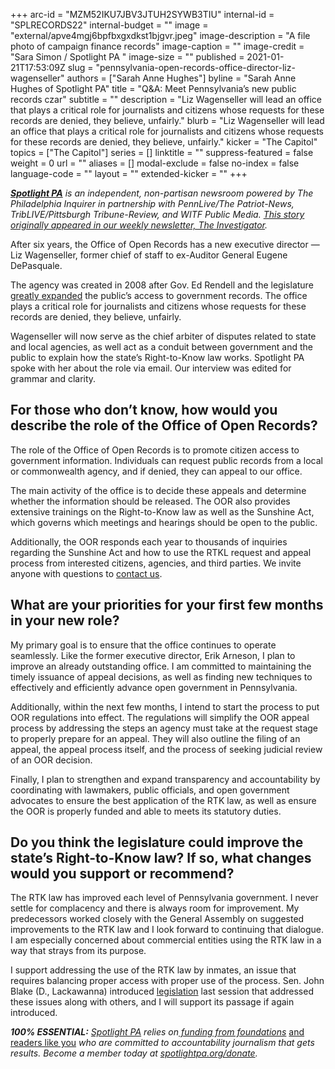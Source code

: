 +++
arc-id = "MZM52IKU7JBV3JTUH2SYWB3TIU"
internal-id = "SPLRECORDS22"
internal-budget = ""
image = "external/apve4mgj6bpfbxgxdkst1bjgvr.jpeg"
image-description = "A file photo of campaign finance records"
image-caption = ""
image-credit = "Sara Simon / Spotlight PA "
image-size = ""
published = 2021-01-21T17:53:09Z
slug = "pennsylvania-open-records-office-director-liz-wagenseller"
authors = ["Sarah Anne Hughes"]
byline = "Sarah Anne Hughes of Spotlight PA"
title = "Q&A: Meet Pennsylvania’s new public records czar"
subtitle = ""
description = "Liz Wagenseller will lead an office that plays a critical role for journalists and citizens whose requests for these records are denied, they believe, unfairly."
blurb = "Liz Wagenseller will lead an office that plays a critical role for journalists and citizens whose requests for these records are denied, they believe, unfairly."
kicker = "The Capitol"
topics = ["The Capitol"]
series = []
linktitle = ""
suppress-featured = false
weight = 0
url = ""
aliases = []
modal-exclude = false
no-index = false
language-code = ""
layout = ""
extended-kicker = ""
+++

<a href="https://www.spotlightpa.org/"><i><b>Spotlight PA</b></i></a><i> is an independent, non-partisan newsroom powered by The Philadelphia Inquirer in partnership with PennLive/The Patriot-News, TribLIVE/Pittsburgh Tribune-Review, and WITF Public Media. </i><a href="https://www.spotlightpa.org/newsletters" target=_blank><i>This story originally appeared in our weekly newsletter, The Investigator</i></a><i>.</i>

After six years, the Office of Open Records has a new executive director — Liz Wagenseller, former chief of staff to ex-Auditor General Eugene DePasquale.

The agency was created in 2008 after Gov. Ed Rendell and the legislature <a href="https://web.archive.org/20210122101552/https://www.govtech.com/security/Director-Appointed-to-Pennsylvania-Office-of-Open_Records.html" target=_blank>greatly expanded</a> the public’s access to government records. The office plays a critical role for journalists and citizens whose requests for these records are denied, they believe, unfairly.

Wagenseller will now serve as the chief arbiter of disputes related to state and local agencies, as well act as a conduit between government and the public to explain how the state’s Right-to-Know law works. Spotlight PA spoke with her about the role via email. Our interview was edited for grammar and clarity.

## For those who don’t know, how would you describe the role of the Office of Open Records?

The role of the Office of Open Records is to promote citizen access to government information. Individuals can request public records from a local or commonwealth agency, and if denied, they can appeal to our office.

The main activity of the office is to decide these appeals and determine whether the information should be released. The OOR also provides extensive trainings on the Right-to-Know law as well as the Sunshine Act, which governs which meetings and hearings should be open to the public.

Additionally, the OOR responds each year to thousands of inquiries regarding the Sunshine Act and how to use the RTKL request and appeal process from interested citizens, agencies, and third parties. We invite anyone with questions to <a href="https://web.archive.org/20210121181526/https://www.openrecords.pa.gov/" target=_blank>contact us</a>.

<script src="https://www.spotlightpa.org/embed.js" async></script><div data-spl-embed-version="1" data-spl-src="https://www.spotlightpa.org/embeds/donate/?teaser_text=Spotlight%20PA%20provides%20essential%2C%20public-service%20journalism%20thanks%20to%20readers%20like%20you.%20Help%20us%20continue%20that%20work."></div>


## What are your priorities for your first few months in your new role?

My primary goal is to ensure that the office continues to operate seamlessly. Like the former executive director, Erik Arneson, I plan to improve an already outstanding office. I am committed to maintaining the timely issuance of appeal decisions, as well as finding new techniques to effectively and efficiently advance open government in Pennsylvania.

Additionally, within the next few months, I intend to start the process to put OOR regulations into effect. The regulations will simplify the OOR appeal process by addressing the steps an agency must take at the request stage to properly prepare for an appeal. They will also outline the filing of an appeal, the appeal process itself, and the process of seeking judicial review of an OOR decision.

Finally, I plan to strengthen and expand transparency and accountability by coordinating with lawmakers, public officials, and open government advocates to ensure the best application of the RTK law, as well as ensure the OOR is properly funded and able to meets its statutory duties.

## Do you think the legislature could improve the state’s Right-to-Know law? If so, what changes would you support or recommend?

The RTK law has improved each level of Pennsylvania government. I never settle for complacency and there is always room for improvement. My predecessors worked closely with the General Assembly on suggested improvements to the RTK law and I look forward to continuing that dialogue. I am especially concerned about commercial entities using the RTK law in a way that strays from its purpose.

I support addressing the use of the RTK law by inmates, an issue that requires balancing proper access with proper use of the process. Sen. John Blake (D., Lackawanna) introduced <a href="https://web.archive.org/20210122051609/https://www.legis.state.pa.us/cfdocs/Legis/CSM/showMemoPublic.cfm?chamber=S&SPick=20210&cosponId=33176">legislation</a> last session that addressed these issues along with others, and I will support its passage if again introduced.

<i><b>100% ESSENTIAL:</b></i><i> </i><a href="https://www.spotlightpa.org/"><i>Spotlight PA</i></a><i> relies on</i><a href="https://www.spotlightpa.org/support"><i> funding from foundations</i></a><i> </i><a href="https://www.spotlightpa.org/support">and readers like you</a><i> who are committed to accountability journalism that gets results. Become a member today at </i><a href="/donate?campaign=701Dn000000YgovIAC"><i>spotlightpa.org/donate</i></a><i>.</i>
